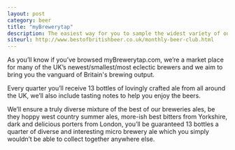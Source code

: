 ```yaml
---
layout: post
category: beer
title: "myBrewerytap"
description: The easiest way for you to sample the widest variety of our breweries beers at the cheapest price.
siteurl: http://www.bestofbritishbeer.co.uk/monthly-beer-club.html
---
```

As you’ll know if you’ve browsed myBrewerytap.com, we’re a market place for many of the UK’s newest/smallest/most eclectic brewers and we aim to bring you the vanguard of Britain's brewing output. 

Every quarter you’ll receive 13 bottles of lovingly crafted ale from all around the UK, we’ll also include tasting notes to help you enjoy the beers.

We’ll ensure a truly diverse mixture of the best of our breweries ales, be they hoppy west country summer ales, more-ish best bitters from Yorkshire, dark and delicious porters from London, you’ll be guaranteed 13 bottles a quarter of diverse and interesting micro brewery ale which you simply wouldn’t be able to collect together anywhere else.